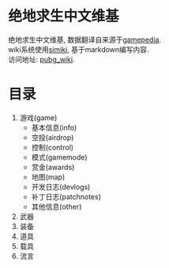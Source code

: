 # 绝地求生中文维基
  绝地求生中文维基, 数据翻译自来源于[gamepedia](http://battlegrounds.gamepedia.com/PLAYERUNKNOWNS_BATTLEGROUNDS_Wiki).  
  wiki系统使用[simiki](https://github.com/tankywoo/simiki), 基于markdown编写内容.  
  访问地址: [pubg_wiki](htttp://www.xu81.com/pubg_wiki).

# 目录
1. 游戏(game)
    * 基本信息(info)
    * 空投(airdrop)
    * 控制(control)
    * 模式(gamemode)
    * 赏金(awards)
    * 地图(map)
    * 开发日志(devlogs)
    * 补丁日志(patchnotes)
    * 其他信息(other)
2. 武器
3. 装备
4. 道具
5. 载具
6. 流言

